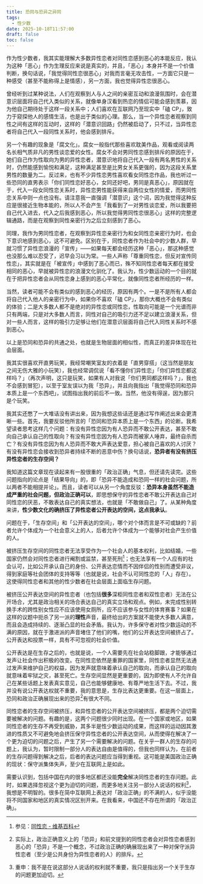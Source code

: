 ```yaml
---
title: 恐同与恐异之异同
tags:
  - 性少数
date: 2025-10-18T11:57:00
draft: false
toc: false
---
```


作为性少数者，我其实能理解大多数异性恋者对同性恋感到恶心的本能反应，我认为这种「恶心」作为生理反应来说是真实的，并且，「恶心」本身并不是一个价值判断，换句话说，「我觉得同性恋很恶心」对我而言毫无攻击性，一方面它只是一种感受（甚至不能称得上是情感），另一方面，我也觉得异性恋很恶心。<!--more-->

曾经听到过某种说法，人们在观察到人与人之间的亲密互动和浪漫氛围时，会在潜意识层面将自己代入类似的关系，就像单身汉看到热恋的情侣可能会感到羡慕，因为他自己期待处于这样一段关系中；人们喜欢在互联网乃至现实中「磕 CP」，致力于窥探他人的感情生活，也是出于类似的心理。那么，当一个异性恋者观察到同性之间有这样的互动时，这样的「潜意识回路」仍然被启动了，只不过，当异性恋者将自己代入一段同性关系时，他会感到排斥。

另一个有趣的现象是「腐文化」。腐女一般指代那些喜欢耽美作品，观看或阅读两名长相气质非凡的男性谈恋爱的女性。腐女不会对男同性恋感到排斥的原因在于，她们自己作为性取向为男的异性恋者，潜意识地将自己代入一段有两名男性的关系时，仍然能感到愉悦和满足，这种满足甚至是比男女关系更强的，因为这段关系里男性的数量为二。反过来，也有不少异性恋男性喜欢看女同性恋作品，我也听过一些恐同的直男表示「你们同性恋好恶心，女同还好吧，男同是真恶心」，原因就在于，代入一段女同性恋关系时，异性恋男性能获得来自两位女性的情爱，而男同性恋关系中则一点也没有。请注意我一直强调「潜意识」这个词，因为我觉得这种反应是很接近生物本能的，所以人不会产生「我看到了一对男性谈恋爱，所以我要把自己代入进去，代入之后我感到恶心，所以我觉得男同性恋很恶心」这样的完整逻辑通路，而是在观察到同性亲密行为之后立刻感到了恶心。

同理，我作为男同性恋者，在观察到异性恋亲密行为和女同性恋亲密行为时，也会下意识地感到恶心，这不可避免。区别在于，同性恋者作为社会中的少数人群，早就习惯了异性恋浪漫的「宣传」——如果每天都会经历这种「恶心」，那这种感觉也没那么难以忍受了，迟早会习以为常。一些人声称「尊重同性恋，但反对宣传同性恋」，其实就是在「被宣传」中感到了恶心而已，殊不知同性恋者每天都在接受相同的恶心，早就被异性恋的浪漫文化驯化了。我认为，性少数运动的一个目的就在于把异性恋者会从同性恋身上感到的恶心平常化，就像同性恋者所经历的一样。

当然，读者可能不会有类似的感到恶心的经历，原因有两个。一是不是所有人都会将自己代入他人的亲密行为中，如果你不喜欢「磕 CP」，那你大概也不会有类似的体验；二是大多数人都不是绝对的异性恋或同性恋，性取向可能是一个光谱而非只有两端，只是对大多数人而言，同性对自己的吸引力还不足以建立浪漫关系，但对一些人而言，这样的吸引力足够让他们在潜意识层面将自己代入同性关系时不感到恶心。

以上是恐同和恐异的共通之处，也就是生物层面的相似性，而真正的差异体现在社会层面。

我其实很喜欢开直男玩笑，我经常嘲笑室友的衣着是「直男穿搭」（这当然是朋友之间无伤大雅的小玩笑），我也经常调侃说「看不懂你们异性恋」「你们异性恋都这样吗？」（再次声明，这只是玩笑，如果有人对我说「你们男同都这样吗？」，我也不会感到冒犯），以至于室友误以为我「恐异」，并且向我指出「我觉得恐同和恐异本质上是一个东西吧」，试图指出我的前后不一致。当然，他没有得逞，因为那只是个玩笑。

我其实还憋了一大堆话没有讲出来，因为我想这些话还是通过写作阐述出来会更清晰一些。首先，我要反驳他所言的「恐同和恐异本质上是一个东西」的论断。我希望读者思考这样几个问题：有没有异性恋因为有人恐异而不敢公开表达，甚至不敢向自己承认自己的性取向？有没有异性恋因为有人恐异而被家人唾弃，最终自杀而亡？有没有异性恋因为有人恐异而不敢大声表达爱意，担心被自己喜欢的人讨厌？有没有异性恋会接收到恐异者持续不断的恶意中伤？换句话说，**恐异者有没有挤压异性恋者的生存空间？**

我知道这篇文章现在读起来有一股很重的「政治正确」气息，但还请先读完。这些问题指向的论点是「结果导向」的，即「恐异不能造成和恐同一样的社会问题，所以两者不能相提并论」。而且，读者可以从另一个角度反驳：**恐异本身虽然不能造成严重的社会问题，但政治正确可以**，即思想保守的异性恋者不敢公开表达自己对同性恋的厌恶，不敢表达自己的真实想法，也就是「不敢做自己」了。从某种角度来讲，**性少数文化的确挤压了异性恋者公开表达的空间，这点我承认**。

问题在于，「生存空间」和「公开表达的空间」，哪个对个体而言是不可或缺的？前者允许个体成为一个社会意义上的人，后者允许个体成为一个能够对社会产生价值的人。

被挤压生存空间的同性恋者无法享受作为一个社会人的基本权利，比如结婚，一些国家仍然会对同性恋者进行阉割或监禁，甚至死刑[^1]；也无法享有一个人应有的社会认可，比如公开承认自己的身份、公开表达恋情而不因伴侣的性别而遭受非议，得到家庭等社会团体的支持等等（也就是说，社会不认可同性恋的「人」存在）。这使得同性恋者和其他的性少数者在社会层面上面临生存问题。

被挤压公开表达空间的异性恋者（也包括**很多**深柜同性恋者和双性恋者）无法在公开场合，尤其是政治相关的场合表达自己的真实立场和观点。例如，未完成性别转换手术的跨性别女性应不应该使用女厕所，应不应该参与女性的体育赛事？如果在这样的议题中扼杀了另一派的**理性**声音，最终给出的方案就不能使大多数人满意，而且会造成持续的、逐渐凸显的社会矛盾。我认为，许多保守者对性少数运动的不满的原因，就在于激进派的声音堵住了他们的嘴，他们的公开表达空间被挤占了。公开表达和投票一样，具有不可忽视的社会价值。

公开表达是在生存之后的，也就是说，一个人需要先在社会站稳脚跟，才能够通过发声让社会作出积极的改变。在同性恋依然是重罪的国家里，同性恋者显然无法通过发声来维护自己的权益，因为发声就意味着承认自己的取向，而承认自己的取向就意味着牢狱之灾，甚至死亡。生存空间显然是更重要的，因为即使有人不允许自己在某些话题上发表真实意见，自己也能够健康地、有尊严地生活下去。不过，我并没有说公开表达权就不重要，我的意思是，生存比表达更重要。在这一层面上，恐同和政治正确展现出来的恐异[^2]有很大不同。

同性恋者的生存空间被挤压，和异性恋者的公开表达空间被挤压，都是两个迫切需要被解决的问题。有趣的是，这两个问题很少同时出现。在一个国家或地区，如果同性恋者的生存不再受到威胁，其多半是性少数运动的成果，而这样的运动因其激进的性质又不可避免地会挤压保守异性恋者的公开表达空间，从而使得在解决了一个更为迫切的问题之后，产生了另一个需要解决的问题。在关乎一群人的生存的问题上，我认为，暂时限制一部分人的表达自由是值得的，但我也同样认为，在前者的生存问题得到解决之后，后者的表达问题应当得到重视。这可能是美国政治正确的现状：保守派集体失声，至少在互联网上是如此。

需要认识到，包括中国在内的很多地区都还没能**完全**解决同性恋者的生存问题。此时，如果选择忽视这个更为迫切的问题，而更多地关注另一部分人说话的权利[^3]，我想是不明智的。很多在简中互联网上表达对「政治正确」的不满的人，似乎没能将不同国家和地区的真实情况区别开来。在我看来，中国还不存在所谓的「政治正确」。

[^1]: 参见：[同性恋 - 维基百科](https://zh.wikipedia.org/wiki/%E5%90%8C%E6%80%A7%E6%88%80#%E7%A4%BE%E6%9C%83%E9%81%8B%E5%8B%95%E8%88%87%E4%BA%BA%E6%AC%8A:~:text=%E4%B8%8D%E8%BF%87%EF%BC%8C%E4%B8%8A%E8%BF%B0%E5%9B%BD%E5%AE%B6%E7%9A%84%E8%B6%8B%E5%8A%BF%E5%B9%B6%E4%B8%8D%E6%98%AF%E5%9C%A8%E4%B8%96%E7%95%8C%E4%B8%8A%E6%89%80%E6%9C%89%E5%9B%BD%E5%AE%B6%E9%83%BD%E4%B8%80%E6%A0%B7%E7%9A%84%E3%80%82%E5%90%8C%E6%80%A7%E6%80%A7%E8%A1%8C%E4%B8%BA%E5%9C%A8%E4%B8%8D%E5%B0%91%E5%9B%BD%E5%AE%B6%E4%BB%8D%E6%98%AF%E7%8A%AF%E7%BD%AA%E8%A1%8C%E4%B8%BA%EF%BC%8C%E7%9B%AE%E5%89%8D%E4%BB%A5%E6%B3%95%E5%BE%8B%E8%BF%AB%E5%AE%B3%E5%90%8C%E6%80%A7%E6%81%8B%E8%80%85%E5%8F%8A%E5%AF%B9%E5%90%8C%E6%80%A7%E6%80%A7%E8%A1%8C%E4%B8%BA%E5%88%A4%E5%A4%84%E6%9C%89%E6%9C%9F%E5%BE%92%E5%88%91%E4%B8%8E%E6%9E%81%E5%88%91%E7%9A%84%E5%9B%BD%E5%AE%B6%EF%BC%8C%E6%99%AE%E9%81%8D%E5%88%86%E5%B8%83%E4%BA%8E%E4%BC%8A%E6%96%AF%E5%85%B0%E6%95%99%E5%9C%B0%E5%8C%BA%E7%9A%84%E9%9D%9E%E6%B4%B2%E3%80%81%E8%A5%BF%E4%BA%9A%E5%8F%8A%E5%8D%97%E4%BA%9A%E7%AD%89%E5%9C%B0%E5%8C%BA%E3%80%82%E5%85%B6%E4%B8%AD%E6%9C%89%E6%9C%9F%E5%BE%92%E5%88%91%E5%8C%85%E6%8B%AC%E5%9C%A8%E5%AD%9F%E5%8A%A0%E6%8B%89%E3%80%81%E9%A9%AC%E5%B0%94%E4%BB%A3%E5%A4%AB%E3%80%81%E9%A9%AC%E6%9D%A5%E8%A5%BF%E4%BA%9A%E3%80%81%E4%B9%8C%E5%B9%B2%E8%BE%BE%E3%80%81%E5%9C%AD%E4%BA%9A%E9%82%A3%EF%BC%8C%E8%80%8C%E6%9B%B4%E4%B8%A5%E9%87%8D%E7%9A%84%E6%AD%BB%E5%88%91%E5%88%91%E7%BD%9A%E5%8C%85%E6%8B%AC%E5%9C%A8%E9%98%BF%E5%AF%8C%E6%B1%97%E3%80%81%E4%BC%8A%E6%9C%97%E3%80%81%E5%B7%B4%E5%9F%BA%E6%96%AF%E5%9D%A6%E3%80%81%E6%AF%9B%E9%87%8C%E5%A1%94%E5%B0%BC%E4%BA%9A%E3%80%81%E5%B0%BC%E6%97%A5%E5%88%A9%E4%BA%9A%E3%80%81%E8%8B%8F%E4%B8%B9%E3%80%81%E6%B2%99%E7%89%B9%E9%98%BF%E6%8B%89%E4%BC%AF%E3%80%81%E9%98%BF%E6%8B%89%E4%BC%AF%E8%81%94%E5%90%88%E9%85%8B%E9%95%BF%E5%9B%BD%E3%80%81%E4%B9%9F%E9%97%A8%E4%BB%A5%E5%8F%8A%E6%96%87%E8%8E%B1%E7%AD%89%E3%80%82)

[^2]: 实际上，政治正确意义上的「恐异」和前文提到的同性恋者会对异性恋者感到恶心的「恐异」不是一个概念，不过政治正确的确展现出来了一种对保守派异性恋者（至少是公共身份为异性恋者的人）的排斥。

[^3]: 重申：我不是在说这部分人说话的权利就不重要，我只是指出另一个关于生存的问题更加迫切。
